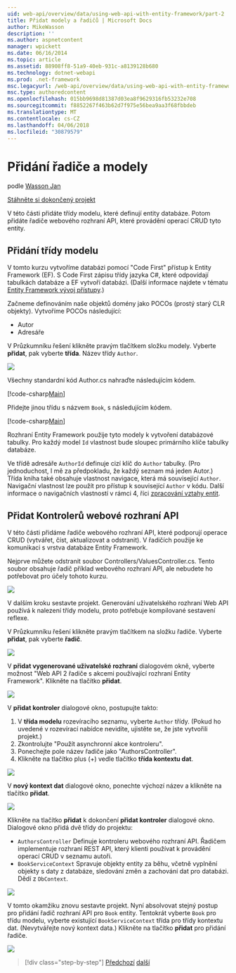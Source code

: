 ```yaml
---
uid: web-api/overview/data/using-web-api-with-entity-framework/part-2
title: Přidat modely a řadičů | Microsoft Docs
author: MikeWasson
description: ''
ms.author: aspnetcontent
manager: wpickett
ms.date: 06/16/2014
ms.topic: article
ms.assetid: 88908ff8-51a9-40eb-931c-a8139128b680
ms.technology: dotnet-webapi
ms.prod: .net-framework
msc.legacyurl: /web-api/overview/data/using-web-api-with-entity-framework/part-2
msc.type: authoredcontent
ms.openlocfilehash: 015bb9698d81387d03ea8f9629316fb53232e708
ms.sourcegitcommit: f8852267f463b62d7f975e56bea9aa3f68fbbdeb
ms.translationtype: MT
ms.contentlocale: cs-CZ
ms.lasthandoff: 04/06/2018
ms.locfileid: "30879579"
---
```

<a name="add-models-and-controllers"></a>Přidání řadiče a modely
====================
podle [Wasson Jan](https://github.com/MikeWasson)

[Stáhněte si dokončený projekt](https://github.com/MikeWasson/BookService)

V této části přidáte třídy modelu, které definují entity databáze. Potom přidáte řadiče webového rozhraní API, které provádění operací CRUD tyto entity.

## <a name="add-model-classes"></a>Přidání třídy modelu

V tomto kurzu vytvoříme databázi pomocí "Code First" přístup k Entity Framework (EF). S Code First zápisu třídy jazyka C#, které odpovídají tabulkách databáze a EF vytvoří databázi. (Další informace najdete v tématu [Entity Framework vývoj přístupy](https://msdn.microsoft.com/library/ms178359%28v=vs.110%29.aspx#dbfmfcf).)

Začneme definováním naše objektů domény jako POCOs (prostý starý CLR objekty). Vytvoříme POCOs následující:

- Autor
- Adresáře

V Průzkumníku řešení klikněte pravým tlačítkem složku modely. Vyberte **přidat**, pak vyberte **třída**. Název třídy `Author`.

![](part-2/_static/image1.png)

Všechny standardní kód Author.cs nahraďte následujícím kódem.

[!code-csharp[Main](part-2/samples/sample1.cs)]

Přidejte jinou třídu s názvem `Book`, s následujícím kódem.

[!code-csharp[Main](part-2/samples/sample2.cs)]

Rozhraní Entity Framework použije tyto modely k vytvoření databázové tabulky. Pro každý model `Id` vlastnost bude sloupec primárního klíče tabulky databáze.

Ve třídě adresáře `AuthorId` definuje cizí klíč do `Author` tabulky. (Pro jednoduchost, I mě za předpokladu, že každý seznam má jeden Autor.) Třída kniha také obsahuje vlastnost navigace, která má související `Author`. Navigační vlastnost lze použít pro přístup k související `Author` v kódu. Další informace o navigačních vlastností v rámci 4, říci [zpracování vztahy entit](part-4.md).

## <a name="add-web-api-controllers"></a>Přidat Kontrolerů webové rozhraní API

V této části přidáme řadiče webového rozhraní API, které podporují operace CRUD (vytvářet, číst, aktualizovat a odstranit). V řadičích použije ke komunikaci s vrstva databáze Entity Framework.

Nejprve můžete odstranit soubor Controllers/ValuesController.cs. Tento soubor obsahuje řadič příklad webového rozhraní API, ale nebudete ho potřebovat pro účely tohoto kurzu.

![](part-2/_static/image2.png)

V dalším kroku sestavte projekt. Generování uživatelského rozhraní Web API používá k nalezení třídy modelu, proto potřebuje kompilované sestavení reflexe.

V Průzkumníku řešení klikněte pravým tlačítkem na složku řadiče. Vyberte **přidat**, pak vyberte **řadič**.

![](part-2/_static/image3.png)

V **přidat vygenerované uživatelské rozhraní** dialogovém okně, vyberte možnost "Web API 2 řadiče s akcemi používající rozhraní Entity Framework". Klikněte na tlačítko **přidat**.

![](part-2/_static/image4.png)

V **přidat kontroler** dialogové okno, postupujte takto:

1. V **třída modelu** rozevíracího seznamu, vyberte `Author` třídy. (Pokud ho uvedené v rozevírací nabídce nevidíte, ujistěte se, že jste vytvořili projekt.)
2. Zkontrolujte "Použít asynchronní akce kontroleru".
3. Ponechejte pole název řadiče jako &quot;AuthorsController&quot;.
4. Klikněte na tlačítko plus (+) vedle tlačítko **třída kontextu dat**.

![](part-2/_static/image5.png)

V **nový kontext dat** dialogové okno, ponechte výchozí název a klikněte na tlačítko **přidat**.

![](part-2/_static/image6.png)

Klikněte na tlačítko **přidat** k dokončení **přidat kontroler** dialogové okno. Dialogové okno přidá dvě třídy do projektu:

- `AuthorsController` Definuje kontroleru webového rozhraní API. Řadičem implementuje rozhraní REST API, který klienti používat k provádění operací CRUD v seznamu autoři.
- `BookServiceContext` Spravuje objekty entity za běhu, včetně vyplnění objekty s daty z databáze, sledování změn a zachování dat pro databázi. Dědí z `DbContext`.

![](part-2/_static/image7.png)

V tomto okamžiku znovu sestavte projekt. Nyní absolvovat stejný postup pro přidání řadič rozhraní API pro `Book` entity. Tentokrát vyberte `Book` pro třídu modelu, vyberte existující `BookServiceContext` třída pro třídy kontextu dat. (Nevytvářejte nový kontext data.) Klikněte na tlačítko **přidat** pro přidání řadiče.

![](part-2/_static/image8.png)

> [!div class="step-by-step"]
> [Předchozí](part-1.md)
> [další](part-3.md)
